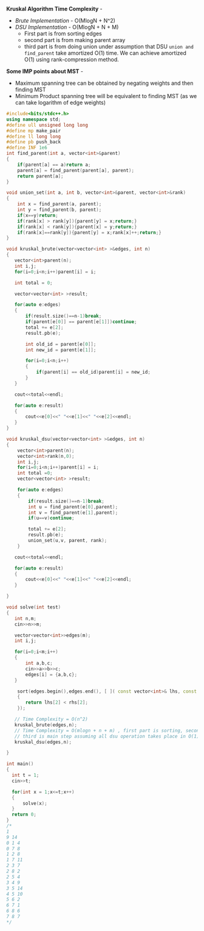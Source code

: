 **Kruskal Algorithm Time Complexity** - 
* _Brute Implementation_ - O(MlogN + N^2)
* _DSU Implementation_ - O(MlogN + N + M)
  * First part is from sorting edges
  * second part is from making parent array
  * third part is from doing union under assumption that DSU `union and find_parent` take amortized O(1) time. We can achieve amortized O(1) using rank-compression method.

**Some IMP points about MST** - 
* Maximum spanning tree can be obtained by negating weights and then finding MST
* Minimum Product spanning tree will be equivalent to finding MST (as we can take logarithm of edge weights)


```c++
#include<bits/stdc++.h>
using namespace std;
#define ull unsigned long long
#define mp make_pair
#define ll long long
#define pb push_back
#define INF 1e6
int find_parent(int a, vector<int>&parent)
{
    if(parent[a] == a)return a;
    parent[a] = find_parent(parent[a], parent);
    return parent[a];
}

void union_set(int a, int b, vector<int>&parent, vector<int>&rank)
{
    int x = find_parent(a, parent);
    int y = find_parent(b, parent);
    if(x==y)return;
    if(rank[x] > rank[y]){parent[y] = x;return;}
    if(rank[x] < rank[y]){parent[x] = y;return;}
    if(rank[x]==rank[y]){parent[y] = x;rank[x]++;return;}
}

void kruskal_brute(vector<vector<int> >&edges, int n)
{
   vector<int>parent(n);
   int i,j;
   for(i=0;i<n;i++)parent[i] = i;

   int total = 0;

   vector<vector<int> >result;

   for(auto e:edges)
   {
       if(result.size()==n-1)break;
       if(parent[e[0]] == parent[e[1]])continue;
       total += e[2];
       result.pb(e);

       int old_id = parent[e[0]];
       int new_id = parent[e[1]];

       for(i=0;i<n;i++)
       {
           if(parent[i] == old_id)parent[i] = new_id;
       }
   }

   cout<<total<<endl;

   for(auto e:result)
   {
       cout<<e[0]<<" "<<e[1]<<" "<<e[2]<<endl;
   }
}

void kruskal_dsu(vector<vector<int> >&edges, int n)
{
    vector<int>parent(n);
    vector<int>rank(n,0);
    int i,j;
    for(i=0;i<n;i++)parent[i] = i;
    int total =0;
    vector<vector<int> >result;

    for(auto e:edges)
    {
        if(result.size()==n-1)break;
        int u = find_parent(e[0],parent);
        int v = find_parent(e[1],parent);
        if(u==v)continue;

        total += e[2];
        result.pb(e);
        union_set(u,v, parent, rank);
    }

   cout<<total<<endl;

   for(auto e:result)
   {
       cout<<e[0]<<" "<<e[1]<<" "<<e[2]<<endl;
   }

}

void solve(int test)
{
   int n,m;
   cin>>n>>m;

   vector<vector<int>>edges(m);
   int i,j;

   for(i=0;i<m;i++)
   {
       int a,b,c;
       cin>>a>>b>>c;
       edges[i] = {a,b,c};
   }

    sort(edges.begin(),edges.end(), [ ]( const vector<int>& lhs, const vector<int>& rhs )
    {
       return lhs[2] < rhs[2];
    });

   // Time Complexity = O(n^2)
   kruskal_brute(edges,n);
   // Time Complexity = O(mlogn + n + m) , first part is sorting, second is making parent array,
   // third is main step assuming all dsu operation takes place in O(1)
   kruskal_dsu(edges,n);

}

int main()
{
  int t = 1;
  cin>>t;

  for(int x = 1;x<=t;x++)
  {
      solve(x);
  }
  return 0;
}
/*
1
9 14
0 1 4
0 7 8
1 2 8
1 7 11
2 3 7
2 8 2
2 5 4
3 4 9
3 5 14
4 5 10
5 6 2
6 7 1
6 8 6
7 8 7
*/
```


